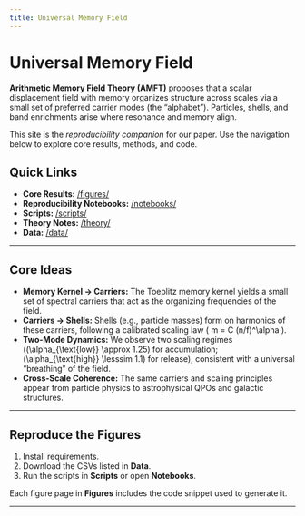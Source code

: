 ```yaml
---
title: Universal Memory Field
---
```


# Universal Memory Field

**Arithmetic Memory Field Theory (AMFT)** proposes that a scalar displacement field with memory organizes
structure across scales via a small set of preferred carrier modes (the “alphabet”). Particles, shells, and
band enrichments arise where resonance and memory align.

This site is the *reproducibility companion* for our paper. Use the navigation below to explore core results,
methods, and code.

## Quick Links

- **Core Results:** [/figures/](./figures/)
- **Reproducibility Notebooks:** [/notebooks/](./notebooks/)
- **Scripts:** [/scripts/](./scripts/)
- **Theory Notes:** [/theory/](./theory/)
- **Data:** [/data/](./data/)

---

## Core Ideas

- **Memory Kernel → Carriers:** The Toeplitz memory kernel yields a small set of spectral carriers that act as
  the organizing frequencies of the field.
- **Carriers → Shells:** Shells (e.g., particle masses) form on harmonics of these carriers, following
  a calibrated scaling law \( m = C (n/f)^\alpha \).
- **Two-Mode Dynamics:** We observe two scaling regimes (\(\alpha_{\text{low}} \approx 1.25\) for accumulation;
  \(\alpha_{\text{high}} \lesssim 1.1\) for release), consistent with a universal “breathing” of the field.
- **Cross-Scale Coherence:** The same carriers and scaling principles appear from particle physics to astrophysical
  QPOs and galactic structures.

---

## Reproduce the Figures

1. Install requirements.
2. Download the CSVs listed in **Data**.
3. Run the scripts in **Scripts** or open **Notebooks**.

Each figure page in **Figures** includes the code snippet used to generate it.

---
